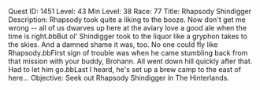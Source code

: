 Quest ID: 1451
Level: 43
Min Level: 38
Race: 77
Title: Rhapsody Shindigger
Description: Rhapsody took quite a liking to the booze. Now don't get me wrong -- all of us dwarves up here at the aviary love a good ale when the time is right.$b$bBut ol' Shindigger took to the liquor like a gryphon takes to the skies. And a damned shame it was, too. No one could fly like Rhapsody.$b$bFirst sign of trouble was when he came stumbling back from that mission with your buddy, Brohann. All went down hill quickly after that. Had to let him go.$b$bLast I heard, he's set up a brew camp to the east of here...
Objective: Seek out Rhapsody Shindigger in The Hinterlands.
